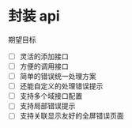 # 封装 api

期望目标

- [ ] 灵活的添加接口
- [ ] 方便的调用接口
- [ ] 简单的错误统一处理方案
- [ ] 还能自定义的处理错误提示
- [ ] 支持多个域接口配置
- [ ] 支持局部错误提示
- [ ] 支持关联显示友好的全屏错误页面
